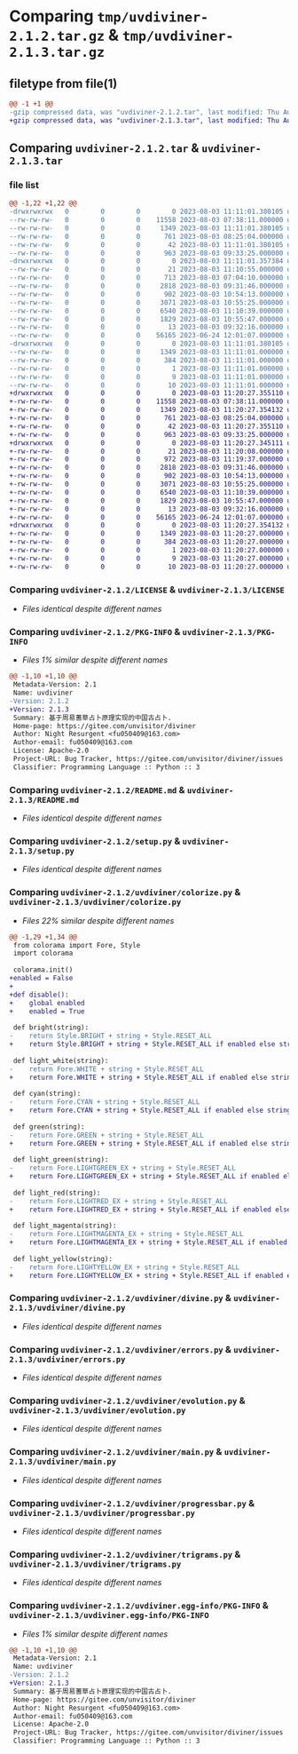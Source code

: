 # Comparing `tmp/uvdiviner-2.1.2.tar.gz` & `tmp/uvdiviner-2.1.3.tar.gz`

## filetype from file(1)

```diff
@@ -1 +1 @@
-gzip compressed data, was "uvdiviner-2.1.2.tar", last modified: Thu Aug  3 11:11:01 2023, max compression
+gzip compressed data, was "uvdiviner-2.1.3.tar", last modified: Thu Aug  3 11:20:27 2023, max compression
```

## Comparing `uvdiviner-2.1.2.tar` & `uvdiviner-2.1.3.tar`

### file list

```diff
@@ -1,22 +1,22 @@
-drwxrwxrwx   0        0        0        0 2023-08-03 11:11:01.380105 uvdiviner-2.1.2/
--rw-rw-rw-   0        0        0    11558 2023-08-03 07:38:11.000000 uvdiviner-2.1.2/LICENSE
--rw-rw-rw-   0        0        0     1349 2023-08-03 11:11:01.380105 uvdiviner-2.1.2/PKG-INFO
--rw-rw-rw-   0        0        0      761 2023-08-03 08:25:04.000000 uvdiviner-2.1.2/README.md
--rw-rw-rw-   0        0        0       42 2023-08-03 11:11:01.380105 uvdiviner-2.1.2/setup.cfg
--rw-rw-rw-   0        0        0      963 2023-08-03 09:33:25.000000 uvdiviner-2.1.2/setup.py
-drwxrwxrwx   0        0        0        0 2023-08-03 11:11:01.357384 uvdiviner-2.1.2/uvdiviner/
--rw-rw-rw-   0        0        0       21 2023-08-03 11:10:55.000000 uvdiviner-2.1.2/uvdiviner/__init__.py
--rw-rw-rw-   0        0        0      713 2023-08-03 07:04:10.000000 uvdiviner-2.1.2/uvdiviner/colorize.py
--rw-rw-rw-   0        0        0     2818 2023-08-03 09:31:46.000000 uvdiviner-2.1.2/uvdiviner/divine.py
--rw-rw-rw-   0        0        0      902 2023-08-03 10:54:13.000000 uvdiviner-2.1.2/uvdiviner/errors.py
--rw-rw-rw-   0        0        0     3071 2023-08-03 10:55:25.000000 uvdiviner-2.1.2/uvdiviner/evolution.py
--rw-rw-rw-   0        0        0     6540 2023-08-03 11:10:39.000000 uvdiviner-2.1.2/uvdiviner/main.py
--rw-rw-rw-   0        0        0     1829 2023-08-03 10:55:47.000000 uvdiviner-2.1.2/uvdiviner/progressbar.py
--rw-rw-rw-   0        0        0       13 2023-08-03 09:32:16.000000 uvdiviner-2.1.2/uvdiviner/settings.py
--rw-rw-rw-   0        0        0    56165 2023-06-24 12:01:07.000000 uvdiviner-2.1.2/uvdiviner/trigrams.py
-drwxrwxrwx   0        0        0        0 2023-08-03 11:11:01.380105 uvdiviner-2.1.2/uvdiviner.egg-info/
--rw-rw-rw-   0        0        0     1349 2023-08-03 11:11:01.000000 uvdiviner-2.1.2/uvdiviner.egg-info/PKG-INFO
--rw-rw-rw-   0        0        0      384 2023-08-03 11:11:01.000000 uvdiviner-2.1.2/uvdiviner.egg-info/SOURCES.txt
--rw-rw-rw-   0        0        0        1 2023-08-03 11:11:01.000000 uvdiviner-2.1.2/uvdiviner.egg-info/dependency_links.txt
--rw-rw-rw-   0        0        0        9 2023-08-03 11:11:01.000000 uvdiviner-2.1.2/uvdiviner.egg-info/requires.txt
--rw-rw-rw-   0        0        0       10 2023-08-03 11:11:01.000000 uvdiviner-2.1.2/uvdiviner.egg-info/top_level.txt
+drwxrwxrwx   0        0        0        0 2023-08-03 11:20:27.355110 uvdiviner-2.1.3/
+-rw-rw-rw-   0        0        0    11558 2023-08-03 07:38:11.000000 uvdiviner-2.1.3/LICENSE
+-rw-rw-rw-   0        0        0     1349 2023-08-03 11:20:27.354132 uvdiviner-2.1.3/PKG-INFO
+-rw-rw-rw-   0        0        0      761 2023-08-03 08:25:04.000000 uvdiviner-2.1.3/README.md
+-rw-rw-rw-   0        0        0       42 2023-08-03 11:20:27.355110 uvdiviner-2.1.3/setup.cfg
+-rw-rw-rw-   0        0        0      963 2023-08-03 09:33:25.000000 uvdiviner-2.1.3/setup.py
+drwxrwxrwx   0        0        0        0 2023-08-03 11:20:27.345111 uvdiviner-2.1.3/uvdiviner/
+-rw-rw-rw-   0        0        0       21 2023-08-03 11:20:08.000000 uvdiviner-2.1.3/uvdiviner/__init__.py
+-rw-rw-rw-   0        0        0      972 2023-08-03 11:19:37.000000 uvdiviner-2.1.3/uvdiviner/colorize.py
+-rw-rw-rw-   0        0        0     2818 2023-08-03 09:31:46.000000 uvdiviner-2.1.3/uvdiviner/divine.py
+-rw-rw-rw-   0        0        0      902 2023-08-03 10:54:13.000000 uvdiviner-2.1.3/uvdiviner/errors.py
+-rw-rw-rw-   0        0        0     3071 2023-08-03 10:55:25.000000 uvdiviner-2.1.3/uvdiviner/evolution.py
+-rw-rw-rw-   0        0        0     6540 2023-08-03 11:10:39.000000 uvdiviner-2.1.3/uvdiviner/main.py
+-rw-rw-rw-   0        0        0     1829 2023-08-03 10:55:47.000000 uvdiviner-2.1.3/uvdiviner/progressbar.py
+-rw-rw-rw-   0        0        0       13 2023-08-03 09:32:16.000000 uvdiviner-2.1.3/uvdiviner/settings.py
+-rw-rw-rw-   0        0        0    56165 2023-06-24 12:01:07.000000 uvdiviner-2.1.3/uvdiviner/trigrams.py
+drwxrwxrwx   0        0        0        0 2023-08-03 11:20:27.354132 uvdiviner-2.1.3/uvdiviner.egg-info/
+-rw-rw-rw-   0        0        0     1349 2023-08-03 11:20:27.000000 uvdiviner-2.1.3/uvdiviner.egg-info/PKG-INFO
+-rw-rw-rw-   0        0        0      384 2023-08-03 11:20:27.000000 uvdiviner-2.1.3/uvdiviner.egg-info/SOURCES.txt
+-rw-rw-rw-   0        0        0        1 2023-08-03 11:20:27.000000 uvdiviner-2.1.3/uvdiviner.egg-info/dependency_links.txt
+-rw-rw-rw-   0        0        0        9 2023-08-03 11:20:27.000000 uvdiviner-2.1.3/uvdiviner.egg-info/requires.txt
+-rw-rw-rw-   0        0        0       10 2023-08-03 11:20:27.000000 uvdiviner-2.1.3/uvdiviner.egg-info/top_level.txt
```

### Comparing `uvdiviner-2.1.2/LICENSE` & `uvdiviner-2.1.3/LICENSE`

 * *Files identical despite different names*

### Comparing `uvdiviner-2.1.2/PKG-INFO` & `uvdiviner-2.1.3/PKG-INFO`

 * *Files 1% similar despite different names*

```diff
@@ -1,10 +1,10 @@
 Metadata-Version: 2.1
 Name: uvdiviner
-Version: 2.1.2
+Version: 2.1.3
 Summary: 基于周易蓍草占卜原理实现的中国古占卜.
 Home-page: https://gitee.com/unvisitor/diviner
 Author: Night Resurgent <fu050409@163.com>
 Author-email: fu050409@163.com
 License: Apache-2.0
 Project-URL: Bug Tracker, https://gitee.com/unvisitor/diviner/issues
 Classifier: Programming Language :: Python :: 3
```

### Comparing `uvdiviner-2.1.2/README.md` & `uvdiviner-2.1.3/README.md`

 * *Files identical despite different names*

### Comparing `uvdiviner-2.1.2/setup.py` & `uvdiviner-2.1.3/setup.py`

 * *Files identical despite different names*

### Comparing `uvdiviner-2.1.2/uvdiviner/colorize.py` & `uvdiviner-2.1.3/uvdiviner/colorize.py`

 * *Files 22% similar despite different names*

```diff
@@ -1,29 +1,34 @@
 from colorama import Fore, Style
 import colorama
 
 colorama.init()
+enabled = False
+
+def disable():
+    global enabled
+    enabled = True
 
 def bright(string):
-    return Style.BRIGHT + string + Style.RESET_ALL
+    return Style.BRIGHT + string + Style.RESET_ALL if enabled else string
 
 def light_white(string):
-    return Fore.WHITE + string + Style.RESET_ALL
+    return Fore.WHITE + string + Style.RESET_ALL if enabled else string
 
 def cyan(string):
-    return Fore.CYAN + string + Style.RESET_ALL
+    return Fore.CYAN + string + Style.RESET_ALL if enabled else string
 
 def green(string):
-    return Fore.GREEN + string + Style.RESET_ALL
+    return Fore.GREEN + string + Style.RESET_ALL if enabled else string
 
 def light_green(string):
-    return Fore.LIGHTGREEN_EX + string + Style.RESET_ALL
+    return Fore.LIGHTGREEN_EX + string + Style.RESET_ALL if enabled else string
 
 def light_red(string):
-    return Fore.LIGHTRED_EX + string + Style.RESET_ALL
+    return Fore.LIGHTRED_EX + string + Style.RESET_ALL if enabled else string
 
 def light_magenta(string):
-    return Fore.LIGHTMAGENTA_EX + string + Style.RESET_ALL
+    return Fore.LIGHTMAGENTA_EX + string + Style.RESET_ALL if enabled else string
 
 def light_yellow(string):
-    return Fore.LIGHTYELLOW_EX + string + Style.RESET_ALL
+    return Fore.LIGHTYELLOW_EX + string + Style.RESET_ALL if enabled else string
```

### Comparing `uvdiviner-2.1.2/uvdiviner/divine.py` & `uvdiviner-2.1.3/uvdiviner/divine.py`

 * *Files identical despite different names*

### Comparing `uvdiviner-2.1.2/uvdiviner/errors.py` & `uvdiviner-2.1.3/uvdiviner/errors.py`

 * *Files identical despite different names*

### Comparing `uvdiviner-2.1.2/uvdiviner/evolution.py` & `uvdiviner-2.1.3/uvdiviner/evolution.py`

 * *Files identical despite different names*

### Comparing `uvdiviner-2.1.2/uvdiviner/main.py` & `uvdiviner-2.1.3/uvdiviner/main.py`

 * *Files identical despite different names*

### Comparing `uvdiviner-2.1.2/uvdiviner/progressbar.py` & `uvdiviner-2.1.3/uvdiviner/progressbar.py`

 * *Files identical despite different names*

### Comparing `uvdiviner-2.1.2/uvdiviner/trigrams.py` & `uvdiviner-2.1.3/uvdiviner/trigrams.py`

 * *Files identical despite different names*

### Comparing `uvdiviner-2.1.2/uvdiviner.egg-info/PKG-INFO` & `uvdiviner-2.1.3/uvdiviner.egg-info/PKG-INFO`

 * *Files 1% similar despite different names*

```diff
@@ -1,10 +1,10 @@
 Metadata-Version: 2.1
 Name: uvdiviner
-Version: 2.1.2
+Version: 2.1.3
 Summary: 基于周易蓍草占卜原理实现的中国古占卜.
 Home-page: https://gitee.com/unvisitor/diviner
 Author: Night Resurgent <fu050409@163.com>
 Author-email: fu050409@163.com
 License: Apache-2.0
 Project-URL: Bug Tracker, https://gitee.com/unvisitor/diviner/issues
 Classifier: Programming Language :: Python :: 3
```

